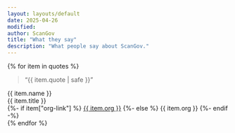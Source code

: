 ```yaml
---
layout: layouts/default
date: 2025-04-26
modified: 
author: ScanGov
title: "What they say"
description: "What people say about ScanGov."
---
```


<div class="container mt-4">
  <div class="row post">
    <div class="col-12 col-sm-12 col-md-1 col-lg-1 col-xl-1"></div>
    <div class="col-12 col-sm-12 col-md-10 col-lg-10 col-xl-10">
      {% for item in quotes %}
        <div class="card-quote border-bottom my-2 py-4">
          <div class="card-body px-2">
            <blockquote>
              <p>&ldquo;{{ item.quote | safe }}&rdquo;</p>
            </blockquote>
            <div class="card-footer text-secondary text-end">
              {{ item.name }}<br>
              {{ item.title }}<br>
              {%- if item["org-link"] %}
                <a href="{{ item["org-link"] }}" target="_blank">{{ item.org }}</a>
              {%- else %}
                {{ item.org }}
              {%- endif -%}
            </div>
          </div>
        </div>
      {% endfor %}
    </div>
    <div class="col-12 col-sm-12 col-md-1 col-lg-1 col-xl-1"></div>
  </div>
</div>